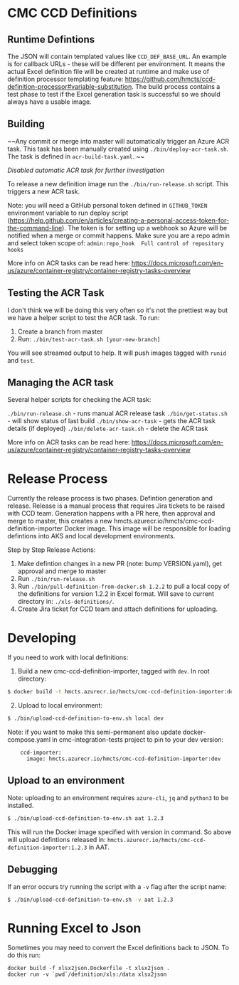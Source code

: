 # CMC CCD Definitions

## Runtime Defintions

The JSON will contain templated values like `CCD_DEF_BASE_URL`. An example is for callback URLs - these will be different per environment. It means the actual Excel definition file will be created at runtime and make use of definition processor templating feature: https://github.com/hmcts/ccd-definition-processor#variable-substitution. The build process contains a test phase to test if the Excel generation task is successful so we should always have a usable image.

## Building

~~Any commit or merge into master will automatically trigger an Azure ACR task. This task has been manually
created using `./bin/deploy-acr-task.sh`. The task is defined in `acr-build-task.yaml`. ~~

_Disabled automatic ACR task for further investigation_

To release a new definition image run the `./bin/run-release.sh` script. This triggers a new ACR task.

Note: you will need a GitHub personal token defined in `GITHUB_TOKEN` environment variable to run deploy script (https://help.github.com/en/articles/creating-a-personal-access-token-for-the-command-line). The token is for setting up a webhook so Azure will be notified when a merge or commit happens. Make sure you are a repo admin and select token scope of: `admin:repo_hook  Full control of repository hooks`

More info on ACR tasks can be read here: https://docs.microsoft.com/en-us/azure/container-registry/container-registry-tasks-overview

## Testing the ACR Task

I don't think we will be doing this very often so it's not the prettiest way but we have a helper script to test the ACR task. To run:

1. Create a branch from master
2. Run: `./bin/test-acr-task.sh [your-new-branch]`

You will see streamed output to help. It will push images tagged with `runid` and `test`.

## Managing the ACR task

Several helper scripts for checking the ACR task:

`./bin/run-release.sh` - runs manual ACR release task
`./bin/get-status.sh` - will show status of last build
`./bin/show-acr-task` - gets the ACR task details (if deployed)
`./bin/delete-acr-task.sh` - delete the ACR task

More info on ACR tasks can be read here: https://docs.microsoft.com/en-us/azure/container-registry/container-registry-tasks-overview

# Release Process

Currently the release process is two phases. Defintion generation and release. Release is a manual process that requires Jira tickets to be raised with CCD team. Generation happens with a PR here, then approval and merge to master, this creates a new hmcts.azurecr.io/hmcts/cmc-ccd-definition-importer Docker image. This image will be responsible for loading defintions into AKS and local development environments.

Step by Step Release Actions:

1. Make defintion changes in a new PR (note: bump VERSION.yaml), get approval and merge to master
1. Run `./bin/run-release.sh`
1. Run `./bin/pull-definition-from-docker.sh 1.2.2` to pull a local copy of the definitions for version 1.2.2 in Excel format. Will save to current directory in: `./xls-definitions/`.
1. Create Jira ticket for CCD team and attach definitions for uploading. 

# Developing 

If you need to work with local definitions:

1. Build a new cmc-ccd-definition-importer, tagged with `dev`. In root directory:
```bash
$ docker build -t hmcts.azurecr.io/hmcts/cmc-ccd-definition-importer:dev -f definition/Dockerfile .
```

2. Upload to local environment:
```bash
$ ./bin/upload-ccd-definition-to-env.sh local dev
```

Note: if you want to make this semi-permanent also update docker-compose.yaml in cmc-integration-tests project to pin to your dev version:
```
    ccd-importer:
      image: hmcts.azurecr.io/hmcts/cmc-ccd-definition-importer:dev
```

## Upload to an environment

Note: uploading to an environment requires `azure-cli`, `jq` and `python3` to be installed.

```bash
$ ./bin/upload-ccd-definition-to-env.sh aat 1.2.3
```

This will run the Docker image specified with version in command. So above will upload defintions released in: `hmcts.azurecr.io/hmcts/cmc-ccd-definition-importer:1.2.3` in AAT.

## Debugging

If an error occurs try running the script with a `-v` flag after the script name:
```bash
$ ./bin/upload-ccd-definition-to-env.sh -v aat 1.2.3
```


# Running Excel to Json

Sometimes you may need to convert the Excel definitions back to JSON. To do this run:

```
docker build -f xlsx2json.Dockerfile -t xlsx2json .
docker run -v `pwd`/definition/xls:/data xlsx2json
```